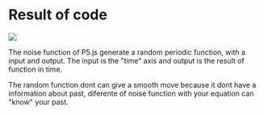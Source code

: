 # Result of code
<img src="https://raw.githubusercontent.com/FranciscoOssianFOLN/Exercises/master/The%20Nature%20of%20Code%202/1.3%20noise%20vs%20random/official%20example/result.gif" />

The noise function of P5.js generate a random periodic function, with a input and output. The input is the "time" axis and output is the result of function in time.

The random function dont can give a smooth move because it dont have a information about past, diferente of noise function with your equation can "know" your past.
